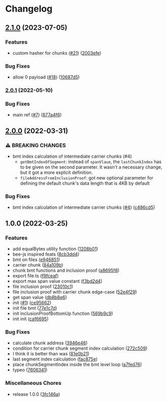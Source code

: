 # Changelog

## [2.1.0](https://www.github.com/fairDataSociety/bmt-js/compare/v2.0.1...v2.1.0) (2023-07-05)


### Features

* custom hasher for chunks ([#21](https://www.github.com/fairDataSociety/bmt-js/issues/21)) ([2003efe](https://www.github.com/fairDataSociety/bmt-js/commit/2003efed9b58f240e51b9b983dbe4efbb37538ca))


### Bug Fixes

* allow 0 payload ([#18](https://www.github.com/fairDataSociety/bmt-js/issues/18)) ([10687d5](https://www.github.com/fairDataSociety/bmt-js/commit/10687d50b3dc01f5dbc80db3ff123ebe967d984f))

### [2.0.1](https://www.github.com/fairDataSociety/bmt-js/compare/v2.0.0...v2.0.1) (2022-05-10)


### Bug Fixes

* main ref ([#7](https://www.github.com/fairDataSociety/bmt-js/issues/7)) ([877a4f6](https://www.github.com/fairDataSociety/bmt-js/commit/877a4f60fd1da4a30716ac0b60bad98ee91c653e))

## [2.0.0](https://www.github.com/fairDataSociety/bmt-js/compare/v1.0.0...v2.0.0) (2022-03-31)


### ⚠ BREAKING CHANGES

* bmt index calculation of intermediate carrier chunks (#4)
  * `getBmtIndexOfSegment`:  instead of `spanVlaue`, the `lastChunkIndex` has to be given on the second parameter. It wasn't a necessary change, but it got a more explicit definition.
  * `fileAddressFromInclusionProof`: got new optional parameter for defining the default chunk's data length that is 4KB by default

### Bug Fixes

* bmt index calculation of intermediate carrier chunks ([#4](https://www.github.com/fairDataSociety/bmt-js/issues/4)) ([c486cd5](https://www.github.com/fairDataSociety/bmt-js/commit/c486cd5b5b5316bb8abdd5f2a451b866d6aa7622))

## 1.0.0 (2022-03-25)


### Features

* add equalBytes utility function ([1208b01](https://www.github.com/fairDataSociety/bmt-js/commit/1208b014c4fb226ead2d71eba5fb6a489ad20c4d))
* bee-js inspired feats ([8cb3dd4](https://www.github.com/fairDataSociety/bmt-js/commit/8cb3dd46e431a37b976734c86370b12b0df90476))
* bmt on files ([e946851](https://www.github.com/fairDataSociety/bmt-js/commit/e9468513966c80a416b03b8ea60de98bfa7f864a))
* carrier chunk ([84a109b](https://www.github.com/fairDataSociety/bmt-js/commit/84a109b104028fae6637f8d21c3adc5b86cc90cf))
* chunk bmt functions and inclusion proof ([a8695f8](https://www.github.com/fairDataSociety/bmt-js/commit/a8695f8d733a75c93bbf8c0ea0c90d81f8203f26))
* export file.ts ([f9fceaf](https://www.github.com/fairDataSociety/bmt-js/commit/f9fceaf840d7cc8bcc05e0edefd6e791964d72bf))
* export max span value constant ([f3bd2d4](https://www.github.com/fairDataSociety/bmt-js/commit/f3bd2d4bf7b5d6265ba4ffa2608d8ebded77d149))
* file inclusion proof ([23010c1](https://www.github.com/fairDataSociety/bmt-js/commit/23010c1b44f99d89d953277849e7a572545c2669))
* file inclusion proof with carrier chunk edge-case ([52e4f29](https://www.github.com/fairDataSociety/bmt-js/commit/52e4f291eb8187d226c6f5369c2c984301473011))
* get span value ([db8b8e6](https://www.github.com/fairDataSociety/bmt-js/commit/db8b8e6ba133f0f6290819df8a6325ce35cd10ed))
* init ([#1](https://www.github.com/fairDataSociety/bmt-js/issues/1)) ([ce95662](https://www.github.com/fairDataSociety/bmt-js/commit/ce9566273337b492169712bc471525defb09b90f))
* init file bmt ([77e1c7d](https://www.github.com/fairDataSociety/bmt-js/commit/77e1c7d574caf106e50bc3b237f20918897881f5))
* init inclusionProofBottomUp function ([569b9c9](https://www.github.com/fairDataSociety/bmt-js/commit/569b9c9eda87fd92ca632f9c07f06a8a9f6bd656))
* init init ([caf6695](https://www.github.com/fairDataSociety/bmt-js/commit/caf66959437c931e0bb5ffd2008a0fd2117cf25a))


### Bug Fixes

* calculate chunk address ([3946e46](https://www.github.com/fairDataSociety/bmt-js/commit/3946e463ceca469a170524f55a4d3096d7c0980b))
* condition for carrier chunk segment index calculation ([272c509](https://www.github.com/fairDataSociety/bmt-js/commit/272c509ee698f85656b5777e8b9adce17a99c9bb))
* I think it is better than was ([81e0b21](https://www.github.com/fairDataSociety/bmt-js/commit/81e0b213e51a6a899289a4ae0d0fc9d93f8743c9))
* last segment index calculation ([fac875e](https://www.github.com/fairDataSociety/bmt-js/commit/fac875e4643d8649ef6a537388972db49c3850c5))
* place chunkSegmentIndex inside the bmt level loop ([a7fed76](https://www.github.com/fairDataSociety/bmt-js/commit/a7fed762c768675a640aee9989b13d7ed7172bd8))
* typeo ([7606341](https://www.github.com/fairDataSociety/bmt-js/commit/7606341d1f7b6722a80d3118e6867a17acdc76f1))


### Miscellaneous Chores

* release 1.0.0 ([3fc146a](https://www.github.com/fairDataSociety/bmt-js/commit/3fc146ab4df72071d220e139dd9415b39eab195e))
